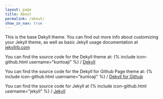 ```yaml
---
layout: page
title: About
permalink: /about/
show_in_nav: true
---
```


This is the base Dekyll theme. You can find out more info about customizing your Jekyll theme, as well as basic Jekyll usage documentation at [jekyllrb.com](http://jekyllrb.com/)

You can find the source code for the Dekyll theme at:
{% include icon-github.html username="kuntoaji" %} /
[Dekyll](https://github.com/kuntoaji/dekyll)

You can find the source code for the Dekyll for Github Page theme at:
{% include icon-github.html username="kuntoaji" %} /
[Dekyll for Github](https://github.com/kaklabs/dekyll-for-github)

You can find the source code for Jekyll at
{% include icon-github.html username="jekyll" %} /
[Jekyll](https://github.com/jekyll/jekyll)
